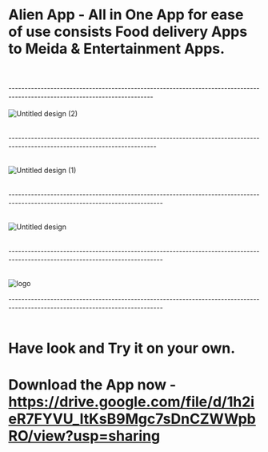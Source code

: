 # Alien App - All in One App for ease of use consists Food delivery Apps to Meida & Entertainment Apps. <br><br>
--------------------------------------------------------------------------------------------------------------------------- <br><br>
![Untitled design (2)](https://github.com/Shivam9456Singh/Alien_Mart/assets/113454708/4c7ccc8e-b8ed-4b99-af31-b5225d25a8cf) <br><br>

---------------------------------------------------------------------------------------------------------------------------- <br><br>

![Untitled design (1)](https://github.com/Shivam9456Singh/Alien_Mart/assets/113454708/8e599f09-7e8d-44e9-bed9-1081fea366d9) <br><br>

------------------------------------------------------------------------------------------------------------------------------ <br><br>

![Untitled design](https://github.com/Shivam9456Singh/Alien_Mart/assets/113454708/feaa2095-d1fe-42cd-999c-635fe5e2c9a6) <br><br>

------------------------------------------------------------------------------------------------------------------------------ <br><br>

![logo](https://github.com/Shivam9456Singh/Alien_Mart/assets/113454708/c656708d-0c58-4db3-8920-930ec862d031)

------------------------------------------------------------------------------------------------------------------------------ <br><br>

# Have look and Try it on your own. 

# Download the App now - https://drive.google.com/file/d/1h2ieR7FYVU_ItKsB9Mgc7sDnCZWWpbRO/view?usp=sharing



